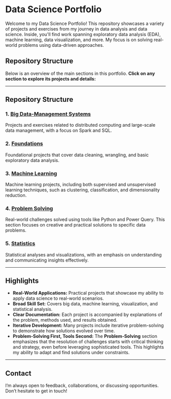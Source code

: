 # Data Science Portfolio

Welcome to my Data Science Portfolio! This repository showcases a variety of projects and exercises from my journey in data analysis and data science. Inside, you'll find work spanning exploratory data analysis (EDA), machine learning, data visualization, and more. My focus is on solving real-world problems using data-driven approaches.

## Repository Structure

Below is an overview of the main sections in this portfolio. **Click on any section to explore its projects and details:**

---

## Repository Structure

### 1. **[Big Data-Management Systems](./Big-Data-Management-Systems/)** 
   Projects and exercises related to distributed computing and large-scale data management, with a focus on Spark and SQL.

### 2. **[Foundations](./Foundations/)**
   Foundational projects that cover data cleaning, wrangling, and basic exploratory data analysis.

### 3. **[Machine Learning](./Machine-Learning/)** 
   Machine learning projects, including both supervised and unsupervised learning techniques, such as clustering, classification, and dimensionality reduction.

### 4. **[Problem Solving](./Problem-Solving/)** 
   Real-world challenges solved using tools like Python and Power Query. This section focuses on creative and practical solutions to specific data problems.

### 5. **[Statistics](./Statistics/)** 
Statistical analyses and visualizations, with an emphasis on understanding and communicating insights effectively.

---

## Highlights

- **Real-World Applications:** Practical projects that showcase my ability to apply data science to real-world scenarios.
- **Broad Skill Set:** Covers big data, machine learning, visualization, and statistical analysis.
- **Clear Documentation:** Each project is accompanied by explanations of the problem, methods used, and results obtained.
- **Iterative Development:** Many projects include iterative problem-solving to demonstrate how solutions evolved over time.
- **Problem-Solving First, Tools Second:** The **Problem-Solving** section emphasizes that the resolution of challenges starts with critical thinking and strategy, even before leveraging sophisticated tools. This highlights my ability to adapt and find solutions under constraints.


---

## Contact
I’m always open to feedback, collaborations, or discussing opportunities. Don’t hesitate to get in touch!
